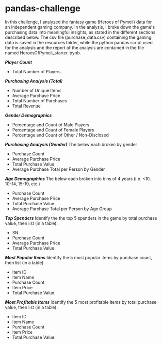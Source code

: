 # pandas-challenge

In this challenge, I analyzed the fantasy game (Heroes of Pymoli) data for an independent gaming company. In the analysis, I broke down the game's purchasing data into meaningful insights, as stated in the different sections described below. The csv file (purchase_data.csv) containing the gaming data is saved in the resources folder, while the python pandas script used for the analysis and the report of the analysis are contained in the file named HeroesOfPymoli_starter.ipynb. 

***Player Count***
  - Total Number of Players

***Purchasing Analysis (Total)***
  - Number of Unique Items
  - Average Purchase Price
  - Total Number of Purchases
  - Total Revenue

***Gender Demographics***
  - Percentage and Count of Male Players
  - Percentage and Count of Female Players
  - Percentage and Count of Other / Non-Disclosed

***Purchasing Analysis (Gender)***
The below each broken by gender
  - Purchase Count
  - Average Purchase Price
  - Total Purchase Value
  - Average Purchase Total per Person by Gender

***Age Demographics***
The below each broken into bins of 4 years (i.e. <10, 10-14, 15-19, etc.)
  - Purchase Count
  - Average Purchase Price
  - Total Purchase Value
  - Average Purchase Total per Person by Age Group

***Top Spenders***
Identify the the top 5 spenders in the game by total purchase value, then list (in a table):
  - SN
  - Purchase Count
  - Average Purchase Price
  - Total Purchase Value

***Most Popular Items***
Identify the 5 most popular items by purchase count, then list (in a table):
  - Item ID
  - Item Name
  - Purchase Count
  - Item Price
  - Total Purchase Value

***Most Profitable Items***
Identify the 5 most profitable items by total purchase value, then list (in a table):
  - Item ID
  - Item Name
  - Purchase Count
  - Item Price
  - Total Purchase Value
